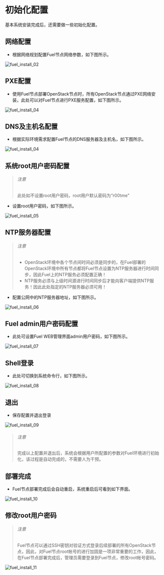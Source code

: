 # 初始化配置

基本系统安装完成后，还需要做一些初始化配置。

## 网络配置

* 根据网络规划配置Fuel节点网络参数，如下图所示。

 ![fuel_install_02](../images/fuel_install_02.png)

## PXE配置

* 使用Fuel节点部署OpenStack节点时，所有OpenStack节点通过PXE网络安装，此处可以对Fuel节点进行PXE服务配置，如下图所示。

 ![fuel_install_04](../images/fuel_install_03.png)

## DNS及主机名配置

* 根据实际环境需求配置Fuel节点的DNS服务器及主机名，如下图所示。

 ![fuel_install_04](../images/fuel_install_04.png)

## 系统root用户密码配置

> ###### 注意
> 此处如不设置root用户密码，root用户默认密码为“r00tme"

* 设置root用户密码，如下图所示。

 ![fuel_install_05](../images/fuel_install_05.png)

## NTP服务器配置

> ###### 注意
> * OpenStack环境中各个节点间时间必须是同步的，在Fuel部署的OpenStack环境中所有节点都将Fuel节点设置为NTP服务器进行时间同步，因此Fuel上的NTP服务必须配置正确！
> * NTP服务必须与上级时间源进行时间同步后才能向客户端提供NTP服务！因此此处指定的NTP服务器必须可用！

* 配置公网中的NTP服务器地址，如下图所示。

 ![fuel_install_06](../images/fuel_install_06.png)

## Fuel admin用户密码配置

* 此处可设置Fuel WEB管理界面admin用户密码，如下图所示。

 ![fuel_install_07](../images/fuel_install_07.png)

## Shell登录

* 此处可切换到系统命令行，如下图所示。

 ![fuel_install_08](../images/fuel_install_08.png)

## 退出

* 保存配置并退出登录

 ![fuel_install_09](../images/fuel_install_09.png)


> ###### 注意
> 完成以上配置并退出后，系统会根据用户所配置的参数对Fuel环境进行初始化，该过程是自动完成的，不需要人为干预。

## 部署完成

* Fuel节点部署完成后会自动重启，系统重启后可看到如下界面。

 ![fuel_install_10](../images/fuel_install_10.png)

## 修改root用户密码

> ###### 注意
> Fuel节点可以通过SSH密钥对验证方式登录后续部署的所有OpenStack节点，因此，对Fuel节点root帐号的进行加固是一项非常重要的工作，因此，在Fuel节点部署完成后，管理员需要登录到Fuel节点，修改root帐号密码。

 ![fuel_install_11](../images/fuel_install_11.png)















